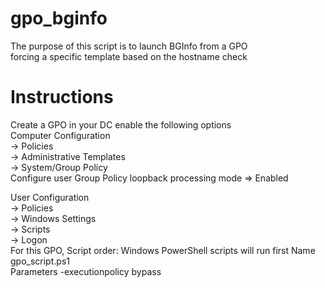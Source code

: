 # gpo_bginfo
The purpose of this script is to launch BGInfo from a GPO  
forcing a specific template based on the hostname check

# Instructions
Create a GPO in your DC enable the following options  
Computer Configuration  
-> Policies  
-> Administrative Templates  
-> System/Group Policy  
Configure user Group Policy loopback processing mode => Enabled  
  
User Configuration  
-> Policies  
-> Windows Settings  
-> Scripts  
-> Logon  
For this GPO, Script order: Windows PowerShell scripts will run first 
Name        gpo_script.ps1  
Parameters  -executionpolicy bypass  

